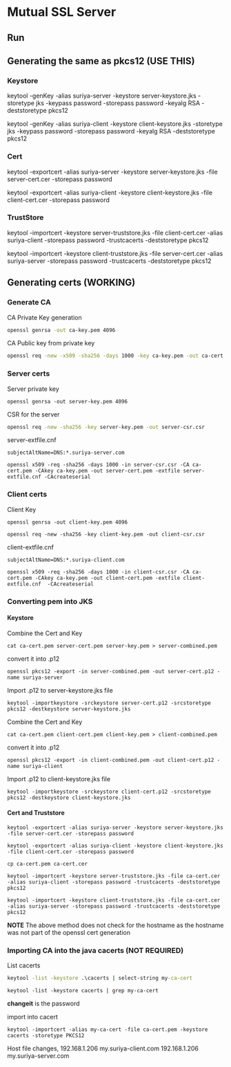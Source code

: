 # Mutual SSL Server

## Run

## Generating the same as pkcs12 (USE THIS)

### Keystore

keytool -genKey -alias suriya-server -keystore server-keystore.jks -storetype jks -keypass password -storepass password -keyalg RSA -deststoretype pkcs12

keytool -genKey -alias suriya-client -keystore client-keystore.jks -storetype jks -keypass password -storepass password -keyalg RSA -deststoretype pkcs12

### Cert

keytool -exportcert -alias suriya-server -keystore server-keystore.jks -file server-cert.cer -storepass password

keytool -exportcert -alias suriya-client -keystore client-keystore.jks -file client-cert.cer -storepass password

### TrustStore

keytool -importcert -keystore server-truststore.jks -file client-cert.cer -alias suriya-client -storepass password -trustcacerts -deststoretype pkcs12

keytool -importcert -keystore client-truststore.jks -file server-cert.cer -alias suriya-server -storepass password -trustcacerts -deststoretype pkcs12


## Generating certs (WORKING)

### Generate CA

CA Private Key generation

```sh
openssl genrsa -out ca-key.pem 4096
```

CA Public key from private key

```sh
openssl req -new -x509 -sha256 -days 1000 -key ca-key.pem -out ca-cert.pem
```

### Server certs

Server private key
```shell
openssl genrsa -out server-key.pem 4096
```

CSR for the server
```sh
openssl req -new -sha256 -key server-key.pem -out server-csr.csr
```

server-extfile.cnf
```
subjectAltName=DNS:*.suriya-server.com
```

```shell
openssl x509 -req -sha256 -days 1000 -in server-csr.csr -CA ca-cert.pem -CAkey ca-key.pem -out server-cert.pem -extfile server-extfile.cnf -CAcreateserial
```

### Client certs

Client Key
```shell
openssl genrsa -out client-key.pem 4096
```

```shell
openssl req -new -sha256 -key client-key.pem -out client-csr.csr
```

client-extfile.cnf
```
subjectAltName=DNS:*.suriya-client.com
```

```shell
openssl x509 -req -sha256 -days 1000 -in client-csr.csr -CA ca-cert.pem -CAkey ca-key.pem -out client-cert.pem -extfile client-extfile.cnf  -CAcreateserial
```

### Converting pem into JKS

#### Keystore

Combine the Cert and Key
```shell
cat ca-cert.pem server-cert.pem server-key.pem > server-combined.pem
```

convert it into .p12
```shell
openssl pkcs12 -export -in server-combined.pem -out server-cert.p12 -name suriya-server
```

Import .p12 to server-keystore.jks file
```shell
keytool -importkeystore -srckeystore server-cert.p12 -srcstoretype pkcs12 -destkeystore server-keystore.jks
```

Combine the Cert and Key
```shell
cat ca-cert.pem client-cert.pem client-key.pem > client-combined.pem
```

convert it into .p12
```shell
openssl pkcs12 -export -in client-combined.pem -out client-cert.p12 -name suriya-client
```

Import .p12 to client-keystore.jks file
```shell
keytool -importkeystore -srckeystore client-cert.p12 -srcstoretype pkcs12 -destkeystore client-keystore.jks
```

#### Cert and Truststore

```shell
keytool -exportcert -alias suriya-server -keystore server-keystore.jks -file server-cert.cer -storepass password
```

```shell
keytool -exportcert -alias suriya-client -keystore client-keystore.jks -file client-cert.cer -storepass password
```

```shell
cp ca-cert.pem ca-cert.cer
```

```shell
keytool -importcert -keystore server-truststore.jks -file ca-cert.cer -alias suriya-client -storepass password -trustcacerts -deststoretype pkcs12
```

```shell
keytool -importcert -keystore client-truststore.jks -file ca-cert.cer -alias suriya-server -storepass password -trustcacerts -deststoretype pkcs12
```

**NOTE** The above method does not check for the hostname as the hostname was not part of the openssl cert generation



### Importing CA into the java cacerts (NOT REQUIRED)

List cacerts
```cmd
keytool -list -keystore .\cacerts | select-string my-ca-cert
```
```shell
keytool -list -keystore cacerts | grep my-ca-cert
```
**changeit** is the password

import into cacert
```shell
keytool -importcert -alias my-ca-cert -file ca-cert.pem -keystore cacerts -storetype PKCS12
```

Host file changes,
192.168.1.206 my.suriya-client.com
192.168.1.206 my.suriya-server.com
